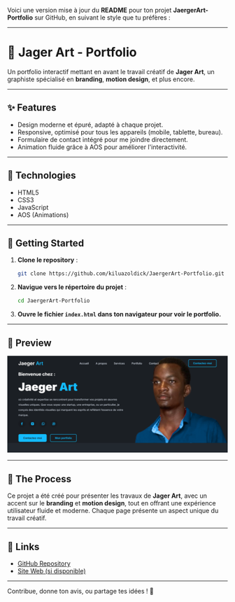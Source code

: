 Voici une version mise à jour du **README** pour ton projet **JaergerArt-Portfolio** sur GitHub, en suivant le style que tu préfères :

---

# 🎨 Jager Art - Portfolio

Un portfolio interactif mettant en avant le travail créatif de **Jager Art**, un graphiste spécialisé en **branding**, **motion design**, et plus encore.

---

## ✨ Features
- Design moderne et épuré, adapté à chaque projet.
- Responsive, optimisé pour tous les appareils (mobile, tablette, bureau).
- Formulaire de contact intégré pour me joindre directement.
- Animation fluide grâce à AOS pour améliorer l'interactivité.

---

## 🔧 Technologies
- HTML5  
- CSS3  
- JavaScript  
- AOS (Animations)

---

## 🚀 Getting Started

1. **Clone le repository** :  
   ```bash  
   git clone https://github.com/kiluazoldick/JaergerArt-Portfolio.git  
   ```

2. **Navigue vers le répertoire du projet** :  
   ```bash  
   cd JaergerArt-Portfolio  
   ```

3. **Ouvre le fichier `index.html` dans ton navigateur pour voir le portfolio.**

---

## 🎨 Preview  
![Jager Art Portfolio Preview](https://github.com/kiluazoldick/JaergerArt-Portfolio/blob/main/preview.png)

---

## 📝 The Process  
Ce projet a été créé pour présenter les travaux de **Jager Art**, avec un accent sur le **branding** et **motion design**, tout en offrant une expérience utilisateur fluide et moderne. Chaque page présente un aspect unique du travail créatif.

---

## 📌 Links  
- [GitHub Repository](https://github.com/kiluazoldick/JaergerArt-Portfolio)  
- [Site Web (si disponible)](https://ton-site.com)  

---

Contribue, donne ton avis, ou partage tes idées ! 🚀

